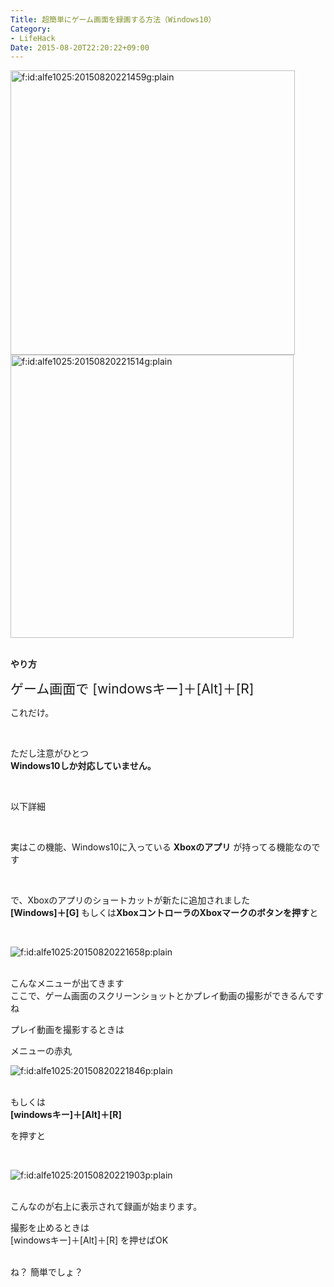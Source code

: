 ```yaml
---
Title: 超簡単にゲーム画面を録画する方法（Windows10）
Category:
- LifeHack
Date: 2015-08-20T22:20:22+09:00
---
```



<img class="hatena-fotolife" title="f:id:alfe1025:20150820221459g:plain" src="https://cdn-ak.f.st-hatena.com/images/fotolife/a/alfe1025/20150820/20150820221459.gif" alt="f:id:alfe1025:20150820221459g:plain" width="455" />

<img class="hatena-fotolife" title="f:id:alfe1025:20150820221514g:plain" src="https://cdn-ak.f.st-hatena.com/images/fotolife/a/alfe1025/20150820/20150820221514.gif" alt="f:id:alfe1025:20150820221514g:plain" width="453" />

<br /><strong>やり方</strong>

<span style="font-size: 150%;">ゲーム画面で [windowsキー]＋[Alt]＋[R]</span>

これだけ。

 

ただし注意がひとつ<br /><strong>Windows10しか対応していません。</strong>

 

以下詳細

<!-- more -->

 

実はこの機能、Windows10に入っている <strong>Xboxのアプリ</strong> が持ってる機能なのです

 

で、Xboxのアプリのショートカットが新たに追加されました<br /><strong>[Windows]＋[G] </strong>もしくは<strong>XboxコントローラのXboxマークのボタンを押す</strong>と

 

<img class="hatena-fotolife" title="f:id:alfe1025:20150820221658p:plain" src="https://cdn-ak.f.st-hatena.com/images/fotolife/a/alfe1025/20150820/20150820221658.png" alt="f:id:alfe1025:20150820221658p:plain" />

<br />こんなメニューが出てきます<br />ここで、ゲーム画面のスクリーンショットとかプレイ動画の撮影ができるんですね

プレイ動画を撮影するときは

メニューの赤丸

<img class="hatena-fotolife" title="f:id:alfe1025:20150820221846p:plain" src="https://cdn-ak.f.st-hatena.com/images/fotolife/a/alfe1025/20150820/20150820221846.png" alt="f:id:alfe1025:20150820221846p:plain" />

<br />もしくは<br /><strong>[windowsキー]＋[Alt]＋[R]</strong>

を押すと

 

<img class="hatena-fotolife" title="f:id:alfe1025:20150820221903p:plain" src="https://cdn-ak.f.st-hatena.com/images/fotolife/a/alfe1025/20150820/20150820221903.png" alt="f:id:alfe1025:20150820221903p:plain" />

<br />こんなのが右上に表示されて録画が始まります。

撮影を止めるときは<br />[windowsキー]＋[Alt]＋[R] を押せばOK

<br />ね？ 簡単でしょ？

